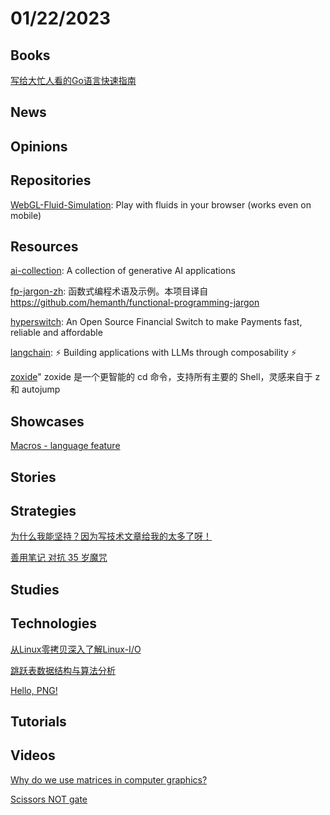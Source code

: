 # 01/22/2023

## Books
[写给大忙人看的Go语言快速指南](https://code-zatan.gitbook.io/a-quick-guide-to-the-go-programming-language-for-busy-coders/)

## News

## Opinions

## Repositories
[WebGL-Fluid-Simulation](https://github.com/PavelDoGreat/WebGL-Fluid-Simulation): Play with fluids in your browser (works even on mobile)

## Resources
[ai-collection](https://github.com/ai-collection/ai-collection): A collection of generative AI applications

[fp-jargon-zh](https://github.com/shfshanyue/fp-jargon-zh): 函数式编程术语及示例。本项目译自 https://github.com/hemanth/functional-programming-jargon

[hyperswitch](https://github.com/juspay/hyperswitch): An Open Source Financial Switch to make Payments fast, reliable and affordable

[langchain](https://github.com/hwchase17/langchain): ⚡ Building applications with LLMs through composability ⚡

[zoxide](https://gitee.com/mirrors/zoxide)" zoxide 是一个更智能的 cd 命令，支持所有主要的 Shell，灵感来自于 z 和 autojump

## Showcases
[Macros - language feature](https://pldb.com/features/hasMacros.html)

## Stories

## Strategies
[为什么我能坚持？因为写技术文章给我的太多了呀！](https://juejin.cn/post/7185891954083758136)

[善用笔记 对抗 35 岁魔咒](https://juejin.cn/post/7185895295862898747)

## Studies

## Technologies
[从Linux零拷贝深入了解Linux-I/O](https://mp.weixin.qq.com/s/TFZkwcNfUy425Nbh055qrg)

[跳跃表数据结构与算法分析](https://juejin.cn/post/7189091486247518265)

[Hello, PNG!](https://www.da.vidbuchanan.co.uk/blog/hello-png.html)

## Tutorials

## Videos
[Why do we use matrices in computer graphics?](https://www.youtube.com/watch?v=N3W_56DFxjI)

[Scissors NOT gate](https://www.youtube.com/watch?v=uVS7YGSKmJM)

